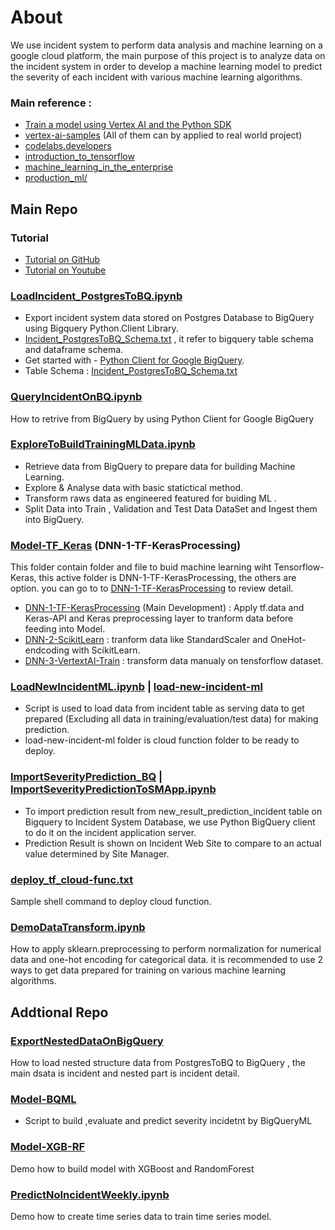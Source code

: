 # About
We use incident system to perform data analysis and machine learning on a google cloud platform, the main purpose of this project is to analyze data on the incident system in order to develop a machine learning model to predict the severity of each incident with various machine learning algorithms.

### Main reference : 
- [Train a model using Vertex AI and the Python SDK](https://cloud.google.com/vertex-ai/docs/tutorials/tabular-bq-prediction)
- [vertex-ai-samples](https://github.com/GoogleCloudPlatform/vertex-ai-samples/tree/main/notebooks/official) (All of them can by applied to real world project)
- [codelabs.developers](https://codelabs.developers.google.com/)
- [introduction_to_tensorflow](https://github.com/GoogleCloudPlatform/training-data-analyst/tree/master/courses/machine_learning/deepdive2/introduction_to_tensorflow)
- [machine_learning_in_the_enterprise](https://github.com/GoogleCloudPlatform/training-data-analyst/tree/master/courses/machine_learning/deepdive2/machine_learning_in_the_enterprise/solutions)
- [production_ml/](https://github.com/GoogleCloudPlatform/training-data-analyst/tree/master/courses/machine_learning/deepdive2/production_ml/solutions)

## Main Repo 

### Tutorial
- [Tutorial on GitHub](https://github.com/technqvi/MyYoutube-Demo/tree/main/google_data_ai)
- [Tutorial on Youtube](https://www.youtube.com/playlist?list=PLIxgtZc_tZWNWPTeGPR5FGj_glwAOuoS7)



### [LoadIncident_PostgresToBQ.ipynb](https://github.com/technqvi/SMart-AI/blob/main/LoadIncident_PostgresToBQ.ipynb)
- Export incident system data stored on Postgres Database to BigQuery using Bigquery Python.Client Library.
- [Incident_PostgresToBQ_Schema.txt](https://github.com/technqvi/SMart-AI/blob/main/Incident_PostgresToBQ_Schema.txt)  , it refer to bigquery table schema and dataframe schema.
- Get started with - [Python Client for Google BigQuery](https://cloud.google.com/python/docs/reference/bigquery/latest).
- Table Schema : [Incident_PostgresToBQ_Schema.txt](https://github.com/technqvi/SMart-AI/blob/main/Incident_PostgresToBQ_Schema.txt) 

### [QueryIncidentOnBQ.ipynb](https://github.com/technqvi/SMart-AI/blob/main/QueryIncidentOnBQ.ipynb)
How to retrive from BigQuery by using Python Client for Google BigQuery


### [ExploreToBuildTrainingMLData.ipynb](https://github.com/technqvi/SMart-AI/blob/main/ExploreToBuildTrainingMLData.ipynb)
- Retrieve data from BigQuery to prepare data for building Machine Learning.
- Explore & Analyse data with basic statictical method.
- Transform raws data as engineered featured for buiding ML .
- Split Data into Train , Validation and Test Data DataSet and  Ingest them into BigQuery.


### [Model-TF_Keras](https://github.com/technqvi/SMart-AI/tree/main/Model-TF_Keras) (DNN-1-TF-KerasProcessing)
This folder contain folder and file to buid machine learning wiht Tensorflow-Keras, this active folder is DNN-1-TF-KerasProcessing, the others are option. you can go to to  [DNN-1-TF-KerasProcessing](https://github.com/technqvi/SMart-AI/tree/main/Model-TF_Keras/DNN-1-TF-KerasProcessing) to review detail.

- [DNN-1-TF-KerasProcessing](https://github.com/technqvi/SMart-AI/tree/main/Model-TF_Keras/DNN-1-TF-KerasProcessing) (Main Development) : Apply tf.data and  Keras-API and Keras preprocessing layer to tranform data before feeding into  Model. 
- [DNN-2-ScikitLearn](https://github.com/technqvi/SMart-AI/tree/main/Model-TF_Keras/DNN-2-ScikitLearn)  : tranform data like StandardScaler and OneHot-endcoding with  ScikitLearn.
- [DNN-3-VertextAI-Train](https://github.com/technqvi/SMart-AI/tree/main/Model-TF_Keras/DNN-3-VertextAI-Train) : transform data manualy on tensforflow dataset.

### [LoadNewIncidentML.ipynb](https://github.com/technqvi/SMart-AI/blob/main/LoadNewIncidentML.ipynb) | [load-new-incident-ml](https://github.com/technqvi/SMart-AI/tree/main/load-new-incident-ml)
- Script is used to load data from incident table as serving data to get prepared (Excluding all data in training/evaluation/test data) for making prediction.
-  load-new-incident-ml folder is cloud function folder to be ready to deploy.


### [ImportSeverityPrediction_BQ](https://github.com/technqvi/SMart-AI/tree/main/ImportSeverityPrediction_BQ) | [ImportSeverityPredictionToSMApp.ipynb](https://github.com/technqvi/SMart-AI/blob/main/ImportSeverityPredictionToSMApp.ipynb)
- To  import prediction result from new_result_prediction_incident table on Bigquery to Incident System Database, we use Python BigQuery client to do it on the incident application server.
- Prediction Result is shown on Incident Web Site to compare to an actual value determined by Site Manager.
###  [deploy_tf_cloud-func.txt](https://github.com/technqvi/SMart-AI/blob/main/deploy_tf_cloud-func.txt)
Sample shell command to deploy cloud function.
### [DemoDataTransform.ipynb](https://github.com/technqvi/SMart-AI/blob/main/DemoDataTransform.ipynb)
How to apply sklearn.preprocessing to perform normalization for numerical data and one-hot encoding for categorical data.  it is recommended to use 2 ways to get data prepared for training on various machine learning algorithms.




## Addtional Repo 

### [ExportNestedDataOnBigQuery](https://github.com/technqvi/SMart-AI/tree/main/ExportIncidentNestedData)
How to load  nested structure data from PostgresToBQ to BigQuery , the main dsata is incident and nested part is incident detail.
### [Model-BQML](https://github.com/technqvi/SMart-AI/tree/main/Model-BQML)
- Script to build ,evaluate and predict severity incidetnt by BigQueryML
### [Model-XGB-RF](https://github.com/technqvi/SMart-AI/tree/main/Model-XGB-RF)
Demo how to build model with XGBoost and  RandomForest
### [PredictNoIncidentWeekly.ipynb](https://github.com/technqvi/SMart-AI/blob/main/PredictNoIncidentWeekly.ipynb)
Demo how to create time series data to train  time series model.



